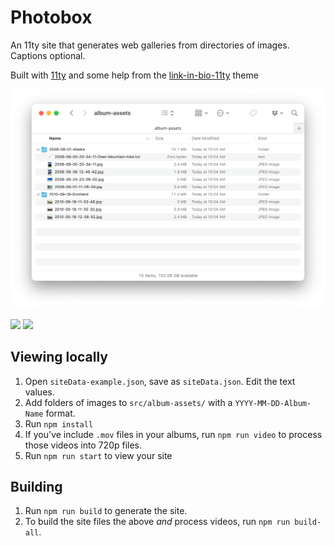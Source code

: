 # Photobox

An 11ty site that generates web galleries from directories of images. Captions optional.

Built with [11ty](https://www.11ty.dev) and some help from the [link-in-bio-11ty](https://github.com/clottman/link-in-bio-11ty) theme

![](screenshots/folder.png)

![](screenshots/album1.png)
![](screenshots/album2.png)

## Viewing locally

1. Open `siteData-example.json`, save as `siteData.json`. Edit the text values.
2. Add folders of images to `src/album-assets/` with a `YYYY-MM-DD-Album-Name` format.
3. Run `npm install`
4. If you've include `.mov` files in your albums, run `npm run video` to process those videos into 720p files.
5. Run `npm run start` to view your site

## Building

1. Run `npm run build` to generate the site.
2. To build the site files the above _and_ process videos, run `npm run build-all`.
